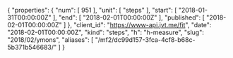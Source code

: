 {
  "properties": {
    "num": [
      951
    ],
    "unit": [
      "steps"
    ],
    "start": [
      "2018-01-31T00:00:00Z"
    ],
    "end": [
      "2018-02-01T00:00:00Z"
    ],
    "published": [
      "2018-02-01T00:00:00Z"
    ]
  },
  "client_id": "https://www-api.jvt.me/fit",
  "date": "2018-02-01T00:00:00Z",
  "kind": "steps",
  "h": "h-measure",
  "slug": "2018/02/ymons",
  "aliases": [
    "/mf2/dc99d157-3fca-4cf8-b68c-5b371b546683/"
  ]
}
